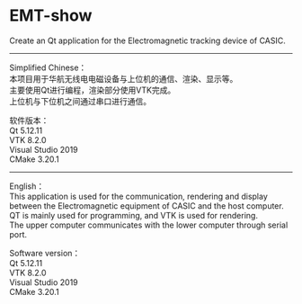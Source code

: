 # EMT-show
Create an Qt application for the Electromagnetic tracking device of CASIC.

  
**************************************************************************  
Simplified Chinese：  
本项目用于华航无线电电磁设备与上位机的通信、渲染、显示等。  
主要使用Qt进行编程，渲染部分使用VTK完成。  
上位机与下位机之间通过串口进行通信。  

软件版本：  
Qt 5.12.11  
VTK 8.2.0  
Visual Studio 2019  
CMake 3.20.1    


**************************************************************************  
English：  
This application is used for the communication, rendering and display between the Electromagnetic equipment of CASIC and the host computer.
QT is mainly used for programming, and VTK is used for rendering.  
The upper computer communicates with the lower computer through serial port.  

Software version：  
Qt 5.12.11  
VTK 8.2.0  
Visual Studio 2019  
CMake 3.20.1  
